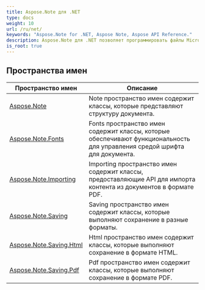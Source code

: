 ```yaml
---
title: Aspose.Note для .NET
type: docs
weight: 10
url: /ru/net/
keywords: "Aspose.Note for .NET, Aspose Note, Aspose API Reference."
description: Aspose.Note для .NET позволяет программировать файлы Microsoft OneNote без автоматизации Microsoft Office.
is_root: true
---
```

## Пространства имен

| Пространство имен | Описание |
| --- | --- |
| [Aspose.Note](./aspose.note/) | Note пространство имен содержит классы, которые представляют структуру документа. |
| [Aspose.Note.Fonts](./aspose.note.fonts/) | Fonts пространство имен содержит классы, которые обеспечивают функциональность для управления средой шрифта для документа. |
| [Aspose.Note.Importing](./aspose.note.importing/) | Importing пространство имен содержит классы, предоставляющие API для импорта контента из документов в формате PDF. |
| [Aspose.Note.Saving](./aspose.note.saving/) | Saving пространство имен содержит классы, которые выполняют сохранение в разные форматы. |
| [Aspose.Note.Saving.Html](./aspose.note.saving.html/) | Html пространство имен содержит классы, которые выполняют сохранение в формате HTML. |
| [Aspose.Note.Saving.Pdf](./aspose.note.saving.pdf/) | Pdf пространство имен содержит классы, которые выполняют сохранение в формате PDF. |



